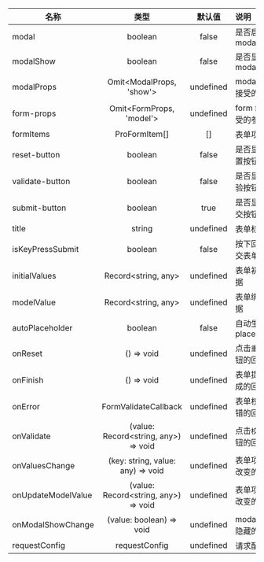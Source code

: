| 名称               |                 类型                 |  默认值   | 说明                 |
| ------------------ | :----------------------------------: | :-------: | :------------------- |
| modal              |               boolean                |   false   | 是否启用 modal       |
| modalShow          |               boolean                |   false   | 是否显示 modal       |
| modalProps         |       Omit<ModalProps, 'show'>       | undefined | modal 组件接受的参数 |
| form-props         |       Omit<FormProps, 'model'>       | undefined | form 组件接受的参数  |
| formItems          |            ProFormItem[]             |    []     | 表单项               |
| reset-button       |               boolean                |   false   | 是否显示重置按钮     |
| validate-button    |               boolean                |   false   | 是否显示校验按钮     |
| submit-button      |               boolean                |   true    | 是否显示提交按钮     |
| title              |                string                | undefined | 表单标题             |
| isKeyPressSubmit   |               boolean                |   false   | 按下回车提交表单     |
| initialValues      |         Record<string, any>          | undefined | 表单初始数据         |
| modelValue         |         Record<string, any>          | undefined | 表单绑定数据         |
| autoPlaceholder    |               boolean                |   false   | 自动生成 placeholder |
| onReset            |              () => void              | undefined | 点击`重置`按钮的回调 |
| onFinish           |              () => void              | undefined | 表单提交完成的回调   |
| onError            |         FormValidateCallback         | undefined | 表单校验出错的回调   |
| onValidate         | (value: Record<string, any>) => void | undefined | 点击`校验`按钮的回调 |
| onValuesChange     |  (key: string, value: any) => void   | undefined | 表单项数据改变的回调 |
| onUpdateModelValue | (value: Record<string, any>) => void | undefined | 表单项数据改变的回调 |
| onModalShowChange  |       (value: boolean) => void       | undefined | modal 显示隐藏的回调 |
| requestConfig      |            requestConfig             | undefined | 请求配置             |
